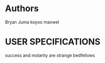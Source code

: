 
# Authors
Bryan Juma
koyoo maxwel

# USER SPECIFICATIONS
success and molarity are strange bedfellows
